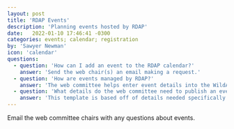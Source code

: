 ```yaml
---
layout: post
title: 'RDAP Events'
description: 'Planning events hosted by RDAP'
date:   2022-01-10 17:46:41 -0300
categories: events; calendar; registration
by: 'Sawyer Newman'
icon: 'calendar'
questions:
  - question: 'How can I add an event to the RDAP calendar?'
    answer: 'Send the web chair(s) an email making a request.'
  - question: 'How are events managed by RDAP?'
    answer: 'The web committee helps enter event details into the WildApricot system and manages resulting event related data. This includes handing regiration forms and registrant data. Event organizers are responsible for external facing event related communication.'
  - question: 'What details do the web committee need to publish an event'
    answer: 'This template is based off of details needed specifically for the Summit, but [this form is a good place to start](https://docs.google.com/spreadsheets/d/1Krva4f5i1Rs_7tTCXUrt5FMMGp8X0GcmvafbURSD8E0/edit#gid=0).'
---
```


Email the web committee chairs with any questions about events.
